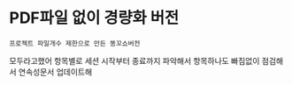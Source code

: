 # PDF파일 없이 경량화 버전

`프로젝트 파일개수 제한으로 만든 똥꼬쇼버전`

모두라고했어 항목별로 세션 시작부터 종료까지 파악해서 항목하나도 빠짐없이 점검해서 연속성문서 업데이트해
